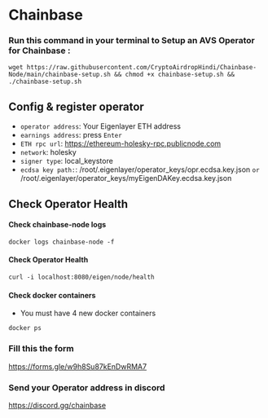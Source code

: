 # Chainbase

### Run this command in your terminal to Setup an AVS Operator for Chainbase : 

```
wget https://raw.githubusercontent.com/CryptoAirdropHindi/Chainbase-Node/main/chainbase-setup.sh && chmod +x chainbase-setup.sh && ./chainbase-setup.sh
```

## Config & register operator


- `operator address`: Your Eigenlayer ETH address
- `earnings address`: press `Enter`
- `ETH rpc url`: https://ethereum-holesky-rpc.publicnode.com
- `network`: holesky
- `signer type`: local_keystore
- `ecdsa key path:`: /root/.eigenlayer/operator_keys/opr.ecdsa.key.json `or` /root/.eigenlayer/operator_keys/myEigenDAKey.ecdsa.key.json

## Check Operator Health

#### Check chainbase-node logs
```
docker logs chainbase-node -f
```
#### Check Operator Health
```
curl -i localhost:8080/eigen/node/health
```

#### Check docker containers

- You must have 4 new docker containers

```console
docker ps
```

### Fill this the form

https://forms.gle/w9h8Su87kEnDwRMA7

### Send your Operator address in discord

https://discord.gg/chainbase
